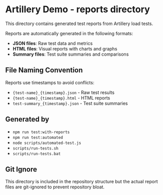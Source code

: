# Artillery Demo - reports directory

This directory contains generated test reports from Artillery load tests.

Reports are automatically generated in the following formats:
- **JSON files**: Raw test data and metrics
- **HTML files**: Visual reports with charts and graphs  
- **Summary files**: Test suite summaries and comparisons

## File Naming Convention

Reports use timestamps to avoid conflicts:
- `{test-name}_{timestamp}.json` - Raw test results
- `{test-name}_{timestamp}.html` - HTML reports
- `test-summary_{timestamp}.json` - Test suite summaries

## Generated by

- `npm run test:with-reports`
- `npm run test:automated` 
- `node scripts/automated-test.js`
- `scripts/run-tests.sh`
- `scripts/run-tests.bat`

## Git Ignore

This directory is included in the repository structure but the actual report files are git-ignored to prevent repository bloat.